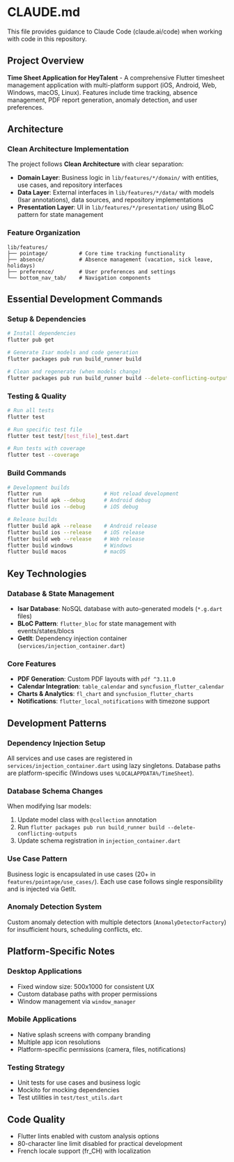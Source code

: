 # CLAUDE.md

This file provides guidance to Claude Code (claude.ai/code) when working with code in this repository.

## Project Overview

**Time Sheet Application for HeyTalent** - A comprehensive Flutter timesheet management application with multi-platform support (iOS, Android, Web, Windows, macOS, Linux). Features include time tracking, absence management, PDF report generation, anomaly detection, and user preferences.

## Architecture

### Clean Architecture Implementation
The project follows **Clean Architecture** with clear separation:

- **Domain Layer**: Business logic in `lib/features/*/domain/` with entities, use cases, and repository interfaces
- **Data Layer**: External interfaces in `lib/features/*/data/` with models (Isar annotations), data sources, and repository implementations  
- **Presentation Layer**: UI in `lib/features/*/presentation/` using BLoC pattern for state management

### Feature Organization
```
lib/features/
├── pointage/          # Core time tracking functionality
├── absence/           # Absence management (vacation, sick leave, holidays)
├── preference/        # User preferences and settings
└── bottom_nav_tab/    # Navigation components
```

## Essential Development Commands

### Setup & Dependencies
```bash
# Install dependencies
flutter pub get

# Generate Isar models and code generation
flutter packages pub run build_runner build

# Clean and regenerate (when models change)
flutter packages pub run build_runner build --delete-conflicting-outputs
```

### Testing & Quality
```bash
# Run all tests
flutter test

# Run specific test file
flutter test test/[test_file]_test.dart

# Run tests with coverage
flutter test --coverage
```

### Build Commands
```bash
# Development builds
flutter run                    # Hot reload development
flutter build apk --debug      # Android debug
flutter build ios --debug      # iOS debug

# Release builds  
flutter build apk --release    # Android release
flutter build ios --release    # iOS release
flutter build web --release    # Web release
flutter build windows          # Windows
flutter build macos            # macOS
```

## Key Technologies

### Database & State Management
- **Isar Database**: NoSQL database with auto-generated models (`*.g.dart` files)
- **BLoC Pattern**: `flutter_bloc` for state management with events/states/blocs
- **GetIt**: Dependency injection container (`services/injection_container.dart`)

### Core Features
- **PDF Generation**: Custom PDF layouts with `pdf ^3.11.0`
- **Calendar Integration**: `table_calendar` and `syncfusion_flutter_calendar`
- **Charts & Analytics**: `fl_chart` and `syncfusion_flutter_charts`
- **Notifications**: `flutter_local_notifications` with timezone support

## Development Patterns

### Dependency Injection Setup
All services and use cases are registered in `services/injection_container.dart` using lazy singletons. Database paths are platform-specific (Windows uses `%LOCALAPPDATA%/TimeSheet`).

### Database Schema Changes
When modifying Isar models:
1. Update model class with `@collection` annotation
2. Run `flutter packages pub run build_runner build --delete-conflicting-outputs`
3. Update schema registration in `injection_container.dart`

### Use Case Pattern
Business logic is encapsulated in use cases (20+ in `features/pointage/use_cases/`). Each use case follows single responsibility and is injected via GetIt.

### Anomaly Detection System
Custom anomaly detection with multiple detectors (`AnomalyDetectorFactory`) for insufficient hours, scheduling conflicts, etc.

## Platform-Specific Notes

### Desktop Applications
- Fixed window size: 500x1000 for consistent UX
- Custom database paths with proper permissions
- Window management via `window_manager`

### Mobile Applications  
- Native splash screens with company branding
- Multiple app icon resolutions
- Platform-specific permissions (camera, files, notifications)

### Testing Strategy
- Unit tests for use cases and business logic
- Mockito for mocking dependencies
- Test utilities in `test/test_utils.dart`

## Code Quality
- Flutter lints enabled with custom analysis options
- 80-character line limit disabled for practical development
- French locale support (fr_CH) with localization